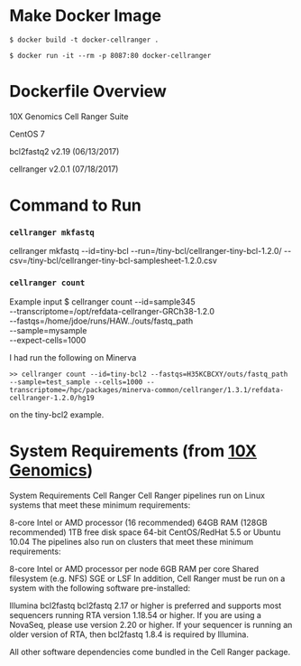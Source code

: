 # Make Docker Image


  `$ docker build -t docker-cellranger .`

  `$ docker run -it --rm -p 8087:80 docker-cellranger`

# Dockerfile Overview

10X Genomics Cell Ranger Suite

CentOS 7

bcl2fastq2 v2.19 (06/13/2017)

cellranger v2.0.1 (07/18/2017)

# Command to Run

  ### `cellranger mkfastq`
  cellranger mkfastq --id=tiny-bcl --run=/tiny-bcl/cellranger-tiny-bcl-1.2.0/ --csv=/tiny-bcl/cellranger-tiny-bcl-samplesheet-1.2.0.csv


  ### `cellranger count`

  Example input
  $ cellranger count --id=sample345 \
                      --transcriptome=/opt/refdata-cellranger-GRCh38-1.2.0 \
                      --fastqs=/home/jdoe/runs/HAW../outs/fastq_path \
                      --sample=mysample \
                      --expect-cells=1000

  I had run the following on Minerva

    >> cellranger count --id=tiny-bcl2 --fastqs=H35KCBCXY/outs/fastq_path --sample=test_sample --cells=1000 --transcriptome=/hpc/packages/minerva-common/cellranger/1.3.1/refdata-cellranger-1.2.0/hg19

  on the tiny-bcl2 example.


# System Requirements (from [10X Genomics](https://support.10xgenomics.com/single-cell-gene-expression/software/overview/system-requirements))

System Requirements
Cell Ranger
Cell Ranger pipelines run on Linux systems that meet these minimum requirements:

8-core Intel or AMD processor (16 recommended)
64GB RAM (128GB recommended)
1TB free disk space
64-bit CentOS/RedHat 5.5 or Ubuntu 10.04
The pipelines also run on clusters that meet these minimum requirements:

8-core Intel or AMD processor per node
6GB RAM per core
Shared filesystem (e.g. NFS)
SGE or LSF
In addition, Cell Ranger must be run on a system with the following software pre-installed:

Illumina bcl2fastq
bcl2fastq 2.17 or higher is preferred and supports most sequencers running RTA version 1.18.54 or higher. If you are using a NovaSeq, please use version 2.20 or higher. If your sequencer is running an older version of RTA, then bcl2fastq 1.8.4 is required by Illumina.

All other software dependencies come bundled in the Cell Ranger package.
